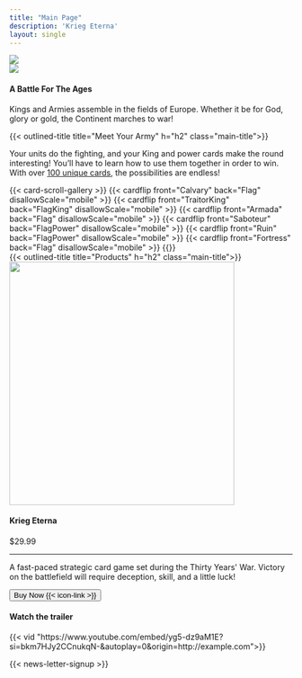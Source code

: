 ```yaml
---
title: "Main Page"
description: 'Krieg Eterna'
layout: single
---
```


<section class="no-gradient">
    <div class="main-section" style="padding-top: 0">
        <div class="top-flex">
            <picture>
            <source srcset="/images/battle-1600x1080-100.jpg" media="(min-width: 1024px)">
            <source srcset="/images/battle-1023x600-100.jpg" media="(min-width: 768px)">
            <source srcset="/images/battle-767x600-100.jpg" media="(min-width: 576px)">
            <source srcset="/images/battle-575x700-100.jpg"> 
            <img src="/images/battle-1600x1080-100.jpg" class="top-img">
            </picture>
            <div class="top-slanted">
                <div class="top-info-box">
                    <picture>
                        <img src="/images/Title.png">
                    </picture>
                    <div class="title-wrapper">
                        <h4 class="top-title">A Battle For The Ages</h4>
                    </div>
                    <div class="top-paragraph">
                        <p>Kings and Armies assemble in the fields of Europe. Whether it be for God, glory or gold, the Continent marches to war!</p>
                    </div>
                </div>
            </div>
        </div>
    </div>
</section>

<section id="new-cards-showcase" class="gradient even-gradient">
    <div class="main-section">
        <div class="sub-section">
            <div class="title-wrapper">
                {{< outlined-title title="Meet Your Army" h="h2" class="main-title">}}
            </div>
            <p class="css-tg8OC">
                Your units do the fighting, and your King and power cards make the
                round interesting! You’ll have to learn how to use them together in order to win.
                With over <a href="/compendium">100 unique cards</a>, the possibilities are endless!
            </p>
        </div>
        <div class="css-XorOV" style="--container-flex-direction:column-reverse;">
            <div class="css-JEZym" style="--intersection-offset:0;">
            </div>
                {{< card-scroll-gallery >}}
                    {{< cardflip front="Calvary" back="Flag" disallowScale="mobile" >}}
                    {{< cardflip front="TraitorKing" back="FlagKing" disallowScale="mobile" >}}
                    {{< cardflip front="Armada" back="Flag" disallowScale="mobile" >}}
                    {{< cardflip front="Saboteur" back="FlagPower" disallowScale="mobile" >}}
                    {{< cardflip front="Ruin" back="FlagPower" disallowScale="mobile" >}}
                    {{< cardflip front="Fortress" back="Flag" disallowScale="mobile" >}}
                {{</ card-scroll-gallery >}}
        </div>
    </div>
</section>

<section class="gradient even-gradient">
    <div class="main-section" id="product">
        <div class="sub-section">
            <div class="title-wrapper">
                {{< outlined-title title="Products" h="h2" class="main-title">}}
            </div>
        </div>
        <div class="css-3c0LG product-scroll-box" style="--container-max-width:1200px;">
            <div class="product-box-outer">
                <div class="product-box-wrapper">
                    <div class="swiper-slide product-box swiper-slide-next">
                        <picture>
                            <source srcset="/images/DeluxeDeckRender.png?fm=webp" type="image/webp">
                            <img src="/images/DeluxeDeckRender.png" alt="" width="400" height="433" loading="lazy">
                        </picture>
                        <div>
                            <h4 class="product-title" data-text="Standard Edition">Krieg Eterna<h4>
                        </div>
                        <div class="product-price">
                            <p>$29.99
                            </p>
                        </div>
                        <div class="product-desc">
                        <hr>
                            <p>A fast-paced strategic card game set during the Thirty Years' War. Victory on the battlefield will require deception, skill, and a little luck!
                            </p>
                        </div>
                        <div class="css-cW5DV">
                            <div class="css-nd7IL">
                                <div>
                                    <div class="css-AX10X">
                                        <a href="https://www.amazon.com/dp/B0CJHWGZYF?maas=maas_adg_3D8873ABA7D50C8B8D9E95ECC82A19D9_afap_abs&ref_=aa_maas&tag=maas"
                                            target="_blank" rel="noopener">
                                            <button class="css-lV1Vi buy-product-button css-ExOVn">
                                                Buy Now&nbsp{{< icon-link >}}
                                            </button>
                                        </a>
                <!-- Beginning of Buy With Prime Widget --
        <script async fetchpriority='high' src='https://code.buywithprime.amazon.com/bwp.v1.js'></script>
        <div
            id="amzn-buy-now"
            data-site-id="zm37qpw6y6"
            data-widget-id="w-J5EhprFtkk1J9d75bFUCK3"
            data-sku="QU-B39T-6LQM"
        ></div>
        !-- End of Buy With Prime Widget -->
                                    </div>
                                </div>
                            </div>
                        </div>
                    </div>
                </div>
            </div>
        </div>
    </div>
</section>

<section class="no-gradient">
    <div class="main-section" style="padding-bottom: 1em;">
        <div class="sub-section video-box">
            <div class="title-wrapper">
                <h4>Watch the trailer</h4>
            </div>
            {{< vid  "https://www.youtube.com/embed/yg5-dz9aM1E?si=bkm7HJy2CCnukqN-&autoplay=0&origin=http://example.com">}}
        </div>
    </div>
</section>

<section class="no-gradient">
    {{< news-letter-signup >}}
</section>
